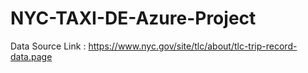 # NYC-TAXI-DE-Azure-Project

 Data Source Link : https://www.nyc.gov/site/tlc/about/tlc-trip-record-data.page
